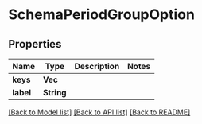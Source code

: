 # SchemaPeriodGroupOption

## Properties

Name | Type | Description | Notes
------------ | ------------- | ------------- | -------------
**keys** | **Vec<String>** |  | 
**label** | **String** |  | 

[[Back to Model list]](../README.md#documentation-for-models) [[Back to API list]](../README.md#documentation-for-api-endpoints) [[Back to README]](../README.md)


